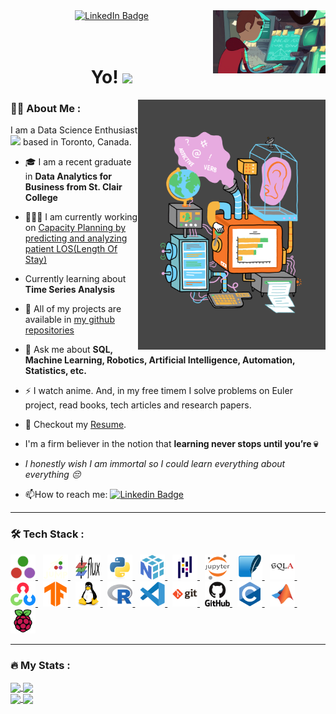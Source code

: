 <div id="header" align="center">
    <img align='right' src="assets\github-profile.gif" width="180"/>
    <div id="badges">
      <a href="https://in.linkedin.com/in/abhinav-lakhani">
        <img src="https://img.shields.io/badge/LinkedIn-blue?style=for-the-badge&logo=linkedin&logoColor=white" alt="LinkedIn Badge"/>
      </a>
    </div>
    <a href="https://in.linkedin.com/in/abhinav-lakhani">
        <img src="https://img.shields.io/badge/DagsHub-DVC-blue" alt=""/>
      </a>
    <br>
    <img src="https://komarev.com/ghpvc/?username=abhinav3398&style=flat-square&color=blue" alt=""/>
    <h1>
      Yo! 
      <img src="https://media.giphy.com/media/hvRJCLFzcasrR4ia7z/giphy.gif" width="30px"/>
    </h1>
</div>
  <img align="right" src="assets\data-analyst-lifecycle.webp" width="300" height="400"/>

### 🧑‍💻 About Me :
I am a Data Science Enthusiast <img src="https://media.giphy.com/media/BDSncqgMtH3DcDiVwd/giphy.gif" height="25"> based in Toronto, Canada.

- 🎓 I am a recent graduate in **Data Analytics for Business from St. Clair College**

- 👨🏼‍💻 I am currently working on [Capacity Planning by predicting and analyzing patient LOS(Length Of Stay)](https://github.com/abhinav3398/healthcare---capacity-planning)

- Currently learning about **Time Series Analysis**

- 📂 All of my projects are available in [my github repositories](https://github.com/abhinav3398?tab=repositories)

<!-- too early for this -->
<!-- - 💬 Ask me about **SQL, Machine Learning, Robotics, Artificial Intelligence, Automation or [game statistics in Kakegurui 😜](https://kakegurui.fandom.com/wiki/Category:Gambles)** -->
- 💬 Ask me about **SQL, Machine Learning, Robotics, Artificial Intelligence, Automation, Statistics, etc.**

- ⚡ I watch anime. And, in my free timem I solve problems on Euler project, read books, tech articles and research papers.

- 📝 Checkout my [Resume](resume/Abhinav_Lakhani_Resume.pdf").

- I'm a firm believer in the notion that **learning never stops until you’re 💀**

- _I honestly wish I am immortal so I could learn everything about everything 😔_

- 📫How to reach me: [![Linkedin Badge](https://img.shields.io/badge/-Abhinav-blue?style=flat&logo=Linkedin&logoColor=white)](https://in.linkedin.com/in/abhinav-lakhani)

---

### 🛠️ Tech Stack :
<div>
  <a href="https://julialang.org/"><img src="assets/julia-original.svg" title="Julia" alt="Julia" width="40" height="40"/> </a>&nbsp;
  <a href="https://jump.dev/JuMP.jl/stable/"> <img src="assets/jump.svg" title="JuMP" alt="JuMP" width="40" height="40"/> </a>&nbsp;
  <a href="https://fluxml.ai/Flux.jl/stable/"> <img src="assets/flux.png" title="flux" alt="Flux" width="40" height="40"/> </a>&nbsp;
  <a href="https://www.python.org/"> <img src="assets/python-original.svg" title="Python" alt="Python" width="40" height="40"/> </a>&nbsp;
  <a href="https://numpy.org/"> <img src="assets/numpy-original.svg" title="NumPy" alt="NumPy" width="40" height="40"/> </a>&nbsp;
  <a href="https://pandas.pydata.org/docs/"> <img src="assets/pandas-original.svg" title="Pandas" alt="Pandas" width="40" height="40"/> </a>&nbsp;
  <a href="https://jupyter.org/"> <img src="assets/jupyter-original-wordmark.svg" title="Jupyter" alt="Jupyter" width="40" height="40"/> </a>&nbsp;
  <a href="https://www.sqlite.com/index.html"> <img src="assets/sqlite-original.svg" title="SqLite" alt="SqLite" width="40" height="40"/> </a>&nbsp;
  <a href="https://www.sqlalchemy.org/"> <img src="assets/sqlalchemy-original.svg" title="SqlAlchemy" alt="SqlAlchemy" width="40" height="40"/> </a>&nbsp;
  <a href="https://opencv.org/"> <img src="assets/opencv-original.svg" title="OpenCV"  alt="OpenCV" width="40" height="40"/> </a>&nbsp;
  <a href="https://www.tensorflow.org/"> <img src="assets/tensorflow-original.svg" title="TensorFlow"  alt="TensorFlow" width="40" height="40"/> </a>&nbsp;
  <a href="https://www.linux.org/"> <img src="assets/linux-original.svg" title="linux"  alt="linux" width="40" height="40"/> </a>&nbsp;
  <a href="https://www.r-project.org/"> <img src="assets/r-original.svg"  title="R" alt="R" width="40" height="40"/> </a>&nbsp;
  <a href="https://code.visualstudio.com/"> <img src="assets/vscode-original.svg" title="vs-code"  alt="vs-code" width="40" height="40"/> </a>&nbsp;
  <a href="https://git-scm.com/"> <img src="assets/git-original-wordmark.svg" title="Git" **alt="Git" width="40" height="40"/> </a>&nbsp;
  <a href="https://github.com/"> <img src="assets/github-original-wordmark.svg" title="Github" **alt="Github" width="40" height="40"/> </a>&nbsp;
  <a href="https://www.cprogramming.com/"> <img src="assets/c-original.svg" title="C" alt="C" width="40" height="40"/> </a>&nbsp;
  <a href="https://www.mathworks.com/products/matlab.html"> <img src="assets/matlab-original.svg" title="matlab" alt="matlab" width="40" height="40"/> </a>&nbsp;
  <a href="https://www.raspberrypi.org/"> <img src="assets/raspberrypi-original.svg" title="Raspberry Pi" alt="Raspberry-Pi" width="40" height="40"/> </a>
</div>

---

### 🔥 My Stats :

<div>
  <a href="https://github.com/anuraghazra/github-readme-stats">
    <img align="center" src="https://github-readme-streak-stats.herokuapp.com?user=abhinav3398&theme=synthwave&date_format=M%20j%5B%2C%20Y%5D" />
  </a>
  <a href="https://github.com/anuraghazra/convoychat">
    <img align="center" src="https://github-readme-stats.vercel.app/api?username=abhinav3398&theme=synthwave&date_format=M%20j%5B%2C%20Y%5D&show_icons=true" />
  </a>
  <br>
  <a href='https://github.com/anuraghazra/github-readme-stats'>
    <img align="center" src="https://github-readme-stats.vercel.app/api/top-langs/?username=abhinav3398&layout=compact&theme=synthwave" width=300 />
  </a>
  <a href='https://github.com/anuraghazra/github-readme-stats'>
    <img align="center" src="https://github-readme-stats.vercel.app/api/wakatime?username=abhinav3398&theme=synthwave&date_format=M%20j%5B%2C%20Y%5D&show_icons=true" width=450 />
  </a>
</div>
